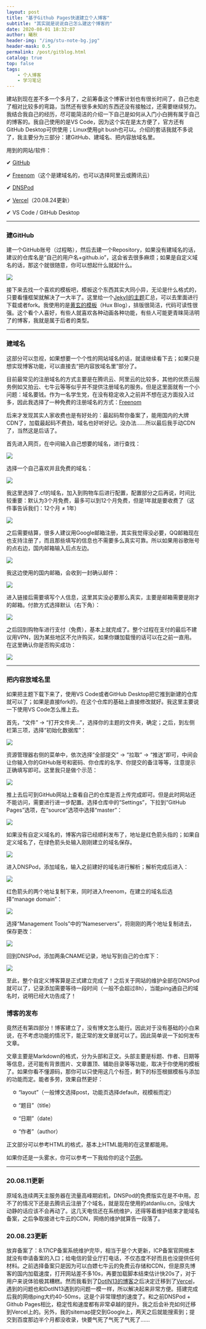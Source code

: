 ```yaml
---
layout: post
title: "基于Github Pages快速建立个人博客"
subtitle: "其实就是说说自己怎么建这个博客的"
date: 2020-08-01 18:32:07
author: 曦秋
header-img: "/img/stu-note-bg.jpg"
header-mask: 0.5
permalink: /post/gitblog.html
catalog: true
top: false
tags: 
    - 个人博客
    - 学习笔记
---
```


建站到现在差不多一个多月了，之前筹备这个博客计划也有很长时间了，自己也走了相对比较多的弯路，当然还有很多未知的东西还没有接触过，还需要继续努力。我结合我自己的经历，尽可能简洁的介绍一下自己是如何从入门小白拥有属于自己的博客的。我自己使用的是VS Code，因为这个实在是太方便了，官方还有GitHub Desktop可供使用；Linux使用git bush也可以。介绍的套话我就不多说了，我主要分为三部分：建GitHub、建域名、把内容放域名里。

用到的网站/软件：

✔ [GitHub](http://github.com/)

✔ [Freenom](http://www.freenom.com/)（这个是建域名的，也可以选择阿里云或腾讯云）

✔ [DNSPod](https://www.dnspod.cn/)

✔ [Vercel](https://www.vercel.com/)（20.08.24更新）

✔ VS Code / GitHub Desktop

<hr>

### 建GitHub

建一个GitHub账号（过程略），然后去建一个Repository，如果没有建域名的话，建议的仓库名是“自己的用户名+github.io”，这会省去很多麻烦；如果是自定义域名的话，那这个就很随意，你可以想起什么就起什么。

![](http://cdn.jsdelivr.net/gh/DanLCJ/danblog@master/img/in-post/gitblog/gitblog-githubrepo.png)

接下来去找一个喜欢的模板吧，模板这个东西其实大同小异，无论是什么格式的，只要看懂框架就解决了一大半了。这里给一个[Jekyll的主题](http://jekyllthemes.org/)汇总，可以去里面进行下载或者fork。我使用的是[黄玄的模板](/about)（Hux Blog），排版很简洁，代码可读性很强。这个看个人喜好，有些人就喜欢各种动画各种功能，有些人可能更青睐简洁明了的博客，我就是属于后者的类型。

<hr>

### 建域名

这部分可以忽视，如果想要一个个性的网站域名的话，就请继续看下去；如果只是想实现博客功能，可以直接去“把内容放域名里”部分了。

目前最常见的注册域名的方式主要是在腾讯云、阿里云的比较多，其他的优质云服务例如又拍云、七牛云等等似乎并不提供注册域名的服务。但是这里面就有一个小问题：域名要钱。作为一名学生党，在没有稳定收入之前并不想在这方面投入过多，因此我选择了一种免费的注册域名的方式：[Freenom](http://www.reenom.com/)

后来才发现其实人家收费也是有好处的：最起码帮你备案了，能用国内的大牌CDN了，加载最起码不费劲，域名也好听好记。没办法……所以最后我手动CDN了，当然这是后话了。

首先进入网页，在中间输入自己想要的域名，进行查找：

![](http://cdn.jsdelivr.net/gh/DanLCJ/danblog@master/img/in-post/gitblog/gitblog-freenomindex.png)

选择一个自己喜欢并且免费的域名：

![](http://cdn.jsdelivr.net/gh/DanLCJ/danblog@master/img/in-post/gitblog/gitblog-freenomask.png)

我这里选择了.cf的域名，加入到购物车后进行配置，配置部分之后再说，时间比较重要：默认为3个月免费，最多可以到12个月免费，但是1年就是要收费了（这件事告诉我们：12个月 ≠ 1年）

![](http://cdn.jsdelivr.net/gh/DanLCJ/danblog@master/img/in-post/gitblog/gitblog-freenomtime.png)

之后需要结算，很多人建议用Google邮箱注册，其实我觉得没必要，QQ邮箱现在也支持注册了，而且那些填写的信息也不需要多么真实可靠。所以如果用谷歌账号的点右边，国内邮箱输入后点左边。

![](http://cdn.jsdelivr.net/gh/DanLCJ/danblog@master/img/in-post/gitblog/gitblog-freenomcheck.png)

我这边使用的国内邮箱，会收到一封确认邮件：

![](http://cdn.jsdelivr.net/gh/DanLCJ/danblog@master/img/in-post/gitblog/gitblog-freenommail.png)

进入链接后需要填写个人信息，这里其实没必要那么真实，主要是邮箱需要是刚才的邮箱。付款方式选择默认（右下角）：

![](http://cdn.jsdelivr.net/gh/DanLCJ/danblog@master/img/in-post/gitblog/gitblog-freenomdetails.png)

之后回到购物车进行支付（免费），基本上就完成了。整个过程在支付的最后不建议用VPN，因为某些地区不允许购买，如果你嫌加载慢的话可以在之前一直用。在这里确认你是否购买成功：

![](http://cdn.jsdelivr.net/gh/DanLCJ/danblog@master/img/in-post/gitblog/gitblog-freenomdomains.png)

<hr>

### 把内容放域名里

如果把主题下载下来了，使用VS Code或者GitHub Desktop把它推到新建的仓库就可以了；如果是直接fork的，在这个仓库的基础上直接修改就好。我这里主要说一下使用VS Code怎么推上去。

首先，“文件” → “打开文件夹…”，选择你的主题的文件夹，确定；之后，到左侧栏第三项，选择“初始化数据库”：

![](http://cdn.jsdelivr.net/gh/DanLCJ/danblog@master/img/in-post/gitblog/gitblog-githubpublic.png)

资源管理器右侧的菜单中，依次选择“全部提交” → “拉取” → “推送”即可，中间会让你输入你的GitHub账号和密码、你仓库的名字、你提交的备注等等，注意提示正确填写即可。这里我只是做个示范：

![](http://cdn.jsdelivr.net/gh/DanLCJ/danblog@master/img/in-post/gitblog/gitblog-githubhand.png)

推上去后可到GitHub网站上查看自己的仓库是否上传完成即可。但是此时网站还不能访问，需要进行进一步配置。选择仓库中的“Settings”，下拉到“GitHub Pages”选项，在“source”选项中选择“master”：

![](http://cdn.jsdelivr.net/gh/DanLCJ/danblog@master/img/in-post/gitblog/gitblog-githubpages.png)

如果没有自定义域名的，博客内容已经顺利发布了，地址是红色箭头指的；如果自定义域名了，在绿色箭头处输入刚刚建立的域名保存。

![](http://cdn.jsdelivr.net/gh/DanLCJ/danblog@master/img/in-post/gitblog/gitblog-githubdomains.png)

进入DNSPod，添加域名，输入之前建好的域名进行解析；解析完成后进入：

![](http://cdn.jsdelivr.net/gh/DanLCJ/danblog@master/img/in-post/gitblog/gitblog-githubdnspod.png)

红色箭头的两个地址复制下来，同时进入freenom，在建立的域名后选择“manage domain”：

![](http://cdn.jsdelivr.net/gh/DanLCJ/danblog@master/img/in-post/gitblog/gitblog-freenommanage.png)

选择“Management Tools”中的“Nameservers”，将刚刚的两个地址复制进去，保存更改：

![](http://cdn.jsdelivr.net/gh/DanLCJ/danblog@master/img/in-post/gitblog/gitblog-freenomname.png)

回到DNSPod，添加两条CNAME记录，地址写到自己的仓库下：

![](http://cdn.jsdelivr.net/gh/DanLCJ/danblog@master/img/in-post/gitblog/gitblog-dnspodip.png)

至此，整个自定义博客算是正式建立完成了！之后关于网站的维护全部在DNSPod就可以了，记录添加需要等待一段时间（一般不会超过8h），当能ping通自己的域名时，说明已经大功告成了！

### 博客的发布

竟然还有第四部分！博客建立了，没有博文怎么能行。因此对于没有基础的小白来说，在不考虑功能的情况下，能正常的发文章就可以了。因此简单说一下如何发布文章。

文章主要是Markdown的格式，分为头部和正文。头部主要是标题、作者、日期等等信息，还可能有背景图片、文章置顶、辅助目录等等功能，取决于你使用的模板了。如果你看不懂源码，那你可以只使用这几个标签，剩下的标签根据模板与添加的功能而定。能者多劳，效果自然更好：

&nbsp;&nbsp;&nbsp;&nbsp;✡ “layout”（一般博文选择post，功能页选择default，视模板而定）

&nbsp;&nbsp;&nbsp;&nbsp;✡ “题目”（title）

&nbsp;&nbsp;&nbsp;&nbsp;✡ “日期”（date）

&nbsp;&nbsp;&nbsp;&nbsp;✡ “作者”（author）

正文部分可以参考HTML的格式，基本上HTML能用的在这里都能用。

如果你还是一头雾水，你可以参考一下我给你的这个[范例](http://cdn.jsdelivr.net/gh/DanLCJ/danblog@master/_posts/test.markdown)。

<hr>

### 20.08.11更新

原域名连续两天主服务器在流量高峰期宕机，DNSPod的免费版实在是不中用。忍不了的情况下还是去腾讯云注册了个域名，就是现在使用的atdanliu.cn，没啥大动静的话应该不会再动了。这几天电信还在系统维护，还得等着维护结束才能域名备案，之后争取接进七牛云的CDN，网络的维护就算告一段落了。

### 20.08.23更新

放弃备案了：8.17ICP备案系统维护完毕，相当于是个大更新，ICP备案官网根本就没有申请备案的入口；给电信的营业厅打电话，不仅态度不好而且也没提供任何材料。之前选择备案只是因为可以白嫖七牛云的免费云存储和CDN，但是原先博客的国内加载速度，打开网站差不多10s，再要加载脚本结束估计快20s了，对于用户来说体验极其糟糕。然而我看到了[DotIN13的博客](https://www.wannaexpresso.com/2020/03/14/move-to-zeit/)之后决定迁移到了[Vercel](https://vercel.com)，遇到的问题也和DotIN13遇到的问题一模一样，所以解决起来非常方便。搭建完成后我的网络ping大约40-50ms，这是个非常理想的速度了。和之前DNSPod + Github Pages相比，稳定性和速度都有非常卓越的提升。我之后会补充如何迁移到Vercel上的。另外，我的sitemap提交到Google上，两天之后就能搜索到；提交到百度那边半个月都没收录，快要气死了气死了气死了……